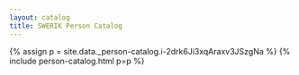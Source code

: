 ```yaml
---
layout: catalog
title: SWERIK Person Catalog
---
```

{% assign p = site.data._person-catalog.i-2drk6Ji3xqAraxv3JSzgNa %}
{% include person-catalog.html p=p %}

